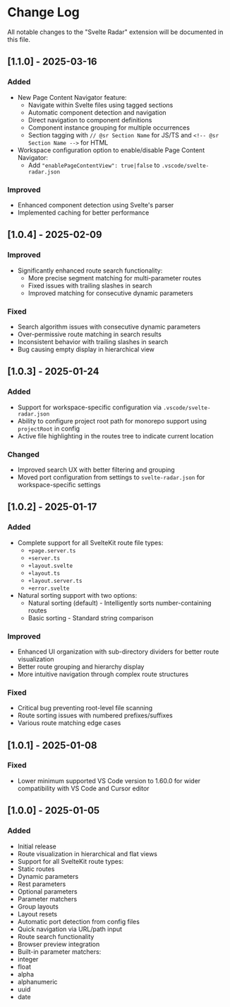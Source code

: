 # Change Log

All notable changes to the "Svelte Radar" extension will be documented in this file.

## [1.1.0] - 2025-03-16

### Added
- New Page Content Navigator feature:
  - Navigate within Svelte files using tagged sections
  - Automatic component detection and navigation
  - Direct navigation to component definitions
  - Component instance grouping for multiple occurrences
  - Section tagging with `// @sr Section Name` for JS/TS and `<!-- @sr Section Name -->` for HTML
- Workspace configuration option to enable/disable Page Content Navigator:
  - Add `"enablePageContentView": true|false` to `.vscode/svelte-radar.json`

### Improved
- Enhanced component detection using Svelte's parser
- Implemented caching for better performance

## [1.0.4] - 2025-02-09

### Improved
- Significantly enhanced route search functionality:
  - More precise segment matching for multi-parameter routes
  - Fixed issues with trailing slashes in search
  - Improved matching for consecutive dynamic parameters

### Fixed
- Search algorithm issues with consecutive dynamic parameters
- Over-permissive route matching in search results
- Inconsistent behavior with trailing slashes in search
- Bug causing empty display in hierarchical view

## [1.0.3] - 2025-01-24

### Added
- Support for workspace-specific configuration via `.vscode/svelte-radar.json`
- Ability to configure project root path for monorepo support using `projectRoot` in config
- Active file highlighting in the routes tree to indicate current location

### Changed
- Improved search UX with better filtering and grouping
- Moved port configuration from settings to `svelte-radar.json` for workspace-specific settings

## [1.0.2] - 2025-01-17

### Added
- Complete support for all SvelteKit route file types:
  - `+page.server.ts`
  - `+server.ts` 
  - `+layout.svelte`
  - `+layout.ts`
  - `+layout.server.ts`
  - `+error.svelte`
- Natural sorting support with two options:
  - Natural sorting (default) - Intelligently sorts number-containing routes
  - Basic sorting - Standard string comparison

### Improved
- Enhanced UI organization with sub-directory dividers for better route visualization
- Better route grouping and hierarchy display
- More intuitive navigation through complex route structures

### Fixed
- Critical bug preventing root-level file scanning
- Route sorting issues with numbered prefixes/suffixes
- Various route matching edge cases

## [1.0.1] - 2025-01-08

### Fixed
- Lower minimum supported VS Code version to 1.60.0 for wider compatibility with VS Code and Cursor editor

## [1.0.0] - 2025-01-05

### Added
- Initial release  
- Route visualization in hierarchical and flat views
- Support for all SvelteKit route types:
 - Static routes
 - Dynamic parameters 
 - Rest parameters
 - Optional parameters
 - Parameter matchers
 - Group layouts
 - Layout resets
- Automatic port detection from config files
- Quick navigation via URL/path input
- Route search functionality
- Browser preview integration
- Built-in parameter matchers:
 - integer
 - float
 - alpha
 - alphanumeric
 - uuid
 - date